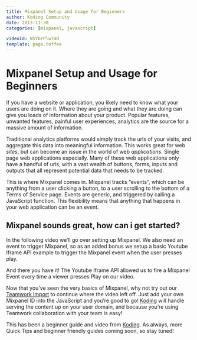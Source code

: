 ```yaml
---
title: Mixpanel Setup and Usage for Beginners
author: Koding Community
date: 2013-11-30
categories: [mixpanel, javascript]

videoId: NSYbrPlw7a0
template: page.toffee
---
```


# Mixpanel Setup and Usage for Beginners

If you have a website or application, you likely need to know what your users are doing on it. Where they are going and what they are doing can give you loads of information about your product. Popular features, unwanted features, painful user experiences, analytics are the source for a massive amount of information.

Traditional analytics platforms would simply track the urls of your visits, and aggregate this data into meaningful information. This works great for web _sites_, but can become an issue in the world of web _applications_. Single page web applications especially. Many of these web applications only have a handful of urls, with a vast wealth of buttons, forms, inputs and outputs that all represent potential data that needs to be tracked.

This is where Mixpanel comes in. Mixpanel tracks “events”, which can be anything from a user clicking a button, to a user scrolling to the bottom of a Terms of Service page. Events are generic, and triggered by calling a JavaScript function. This flexibility means that anything that happens in your web application can be an event.

## Mixpanel sounds great, how can i get started?

In the following video we’ll go over setting up Mixpanel. We also need an event to trigger Mixpanel, so as an added bonus we setup a basic Youtube Iframe API example to trigger the Mixpanel event when the user presses play.

And there you have it! The Youtube Iframe API allowed us to fire a Mixpanel Event every time a viewer presses Play on our video.

Now that you’ve seen the very basics of Mixpanel, why not try out our [Teamwork Import](https://koding.com/Develop/Teamwork?import=http://goo.gl/ffqpMI) to continue where the video left off. Just add your own Mixpanel ID into the JavaScript and you’re good to go! [Koding](https://koding.com) will handle serving the content up on your user domain, and because you’re using Teamwork collaboration with your team is easy!

This has been a beginner guide and video from [Koding](https://koding.com). As always, more Quick Tips and beginner friendly guides coming soon, so stay tuned!
